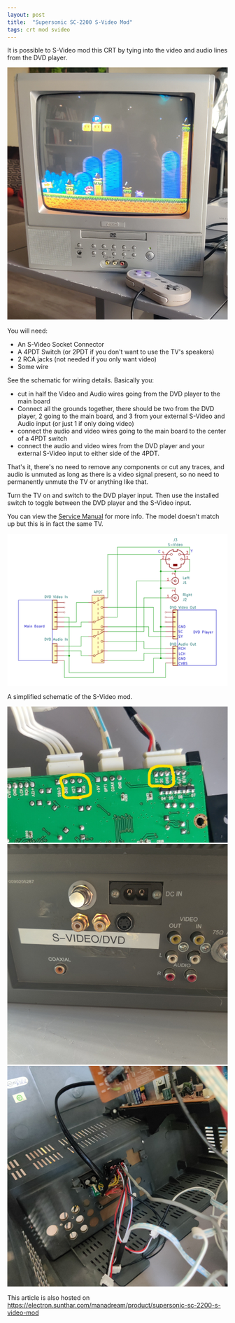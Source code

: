 ```yaml
---
layout: post
title:  "Supersonic SC-2200 S-Video Mod"
tags: crt mod svideo
---
```

It is possible to S-Video mod this CRT by tying into the video and audio lines from the DVD player.

![set](/assets/img/IMG_20250619_185302_edited.jpg)

You will need:

- An S-Video Socket Connector
- A 4PDT Switch (or 2PDT if you don't want to use the TV's speakers)
- 2 RCA jacks (not needed if you only want video)
- Some wire

See the schematic for wiring details. Basically you:
- cut in half the Video and Audio wires going from the DVD player to the main board
- Connect all the grounds together, there should be two from the DVD player, 2 going to the main board, and 3 from your external S-Video and Audio input (or just 1 if only doing video)
- connect the audio and video wires going to the main board to the center of a 4PDT switch
- connect the audio and video wires from the DVD player and your external S-Video input to either side of the 4PDT.

That's it, there's no need to remove any components or cut any traces, and audio is unmuted as long as there is a video signal present, so no need to permanently unmute the TV or anything like that.

Turn the TV on and switch to the DVD player input. Then use the installed switch to toggle between the DVD player and the S-Video input.

You can view the [Service Manual](/assets/pdf/TQ2092%20Service%20Manual.pdf) for more info. The model doesn't match up but this is in fact the same TV.

![schematic](/assets/img/S-Video%20Schematic.png)

A simplified schematic of the S-Video mod.

![DVD injection points](/assets/img/IMG_20250619_145109_edited.jpg)
![back](/assets/img/IMG_20250619_185326.jpg)
![inside back](/assets/img/IMG_20250621_093101.jpg)

This article is also hosted on https://electron.sunthar.com/manadream/product/supersonic-sc-2200-s-video-mod